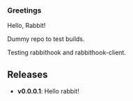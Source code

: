 ### Greetings 
Hello, Rabbit!

Dummy repo to test builds.

Testing rabbithook and rabbithook-client.


## Releases

* **v0.0.0.1**: Hello rabbit! 

<!-- test 8 -->
